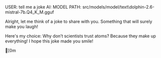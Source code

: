 USER: tell me a joke
AI: MODEL PATH:	 src/models/model/text\dolphin-2.6-mistral-7b.Q4_K_M.gguf
 

<thinking> Alright, let me think of a joke to share with you. Something that will surely make you laugh!

Here's my choice: Why don’t scientists trust atoms? Because they make up everything!
</thinking>
<output> I hope this joke made you smile!
> 

> 
[0m
